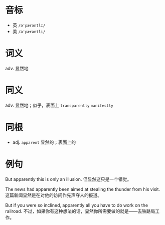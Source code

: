 # 音标

- 英 `/ə'pærəntlɪ/`
- 美 `/ə'pærəntli/`

# 词义

adv. 显然地


# 同义

adv. 显然地；似乎，表面上
`transparently` `manifestly`

# 同根

- adj. `apparent` 显然的；表面上的

# 例句

But apparently this is only an illusion.
但显然这只是一个错觉。

The news had apparently been aimed at stealing the thunder from his visit.
这篇新闻显然是在对他的访问作先声夺人的报道。

But if you were so inclined, apparently all you have to do work on the railroad.
不过，如果你有这种想法的话，显然你所需要做的就是——去铁路局工作。


